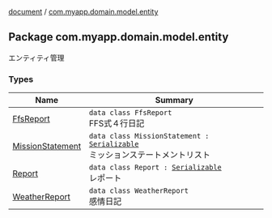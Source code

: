 [document](../index.md) / [com.myapp.domain.model.entity](./index.md)

## Package com.myapp.domain.model.entity

エンティティ管理

### Types

| Name | Summary |
|---|---|
| [FfsReport](-ffs-report/index.md) | `data class FfsReport`<br>FFS式４行日記 |
| [MissionStatement](-mission-statement/index.md) | `data class MissionStatement : `[`Serializable`](https://developer.android.com/reference/java/io/Serializable.html)<br>ミッションステートメントリスト |
| [Report](-report/index.md) | `data class Report : `[`Serializable`](https://developer.android.com/reference/java/io/Serializable.html)<br>レポート |
| [WeatherReport](-weather-report/index.md) | `data class WeatherReport`<br>感情日記 |
